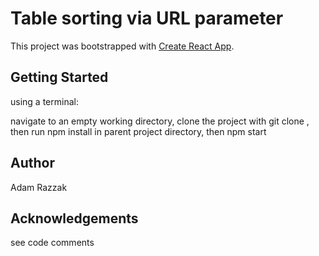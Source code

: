 # Table sorting via URL parameter

This project was bootstrapped with [Create React App](https://github.com/facebookincubator/create-react-app).

## Getting Started
using a terminal:

navigate to an empty working directory, clone the project with git clone <insert url here>, then run npm install in parent project directory, then npm start

## Author 
Adam Razzak

## Acknowledgements
see code comments